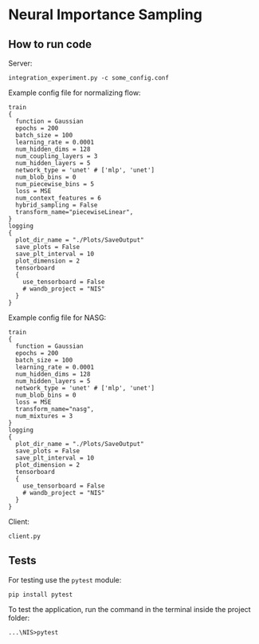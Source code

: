 # Neural Importance Sampling 

## How to run code 
Server:
```
integration_experiment.py -c some_config.conf
```
Example config file for normalizing flow:
```
train
{
  function = Gaussian
  epochs = 200
  batch_size = 100
  learning_rate = 0.0001
  num_hidden_dims = 128
  num_coupling_layers = 3
  num_hidden_layers = 5
  network_type = 'unet' # ['mlp', 'unet']
  num_blob_bins = 0
  num_piecewise_bins = 5
  loss = MSE
  num_context_features = 6
  hybrid_sampling = False
  transform_name="piecewiseLinear",
}
logging
{
  plot_dir_name = "./Plots/SaveOutput"
  save_plots = False
  save_plt_interval = 10
  plot_dimension = 2
  tensorboard
  {
    use_tensorboard = False
    # wandb_project = "NIS"
  }
}
```
Example config file for NASG:
```
train
{
  function = Gaussian
  epochs = 200
  batch_size = 100
  learning_rate = 0.0001
  num_hidden_dims = 128
  num_hidden_layers = 5
  network_type = 'unet' # ['mlp', 'unet']
  num_blob_bins = 0
  loss = MSE
  transform_name="nasg",
  num_mixtures = 3
}
logging
{
  plot_dir_name = "./Plots/SaveOutput"
  save_plots = False
  save_plt_interval = 10
  plot_dimension = 2
  tensorboard
  {
    use_tensorboard = False
    # wandb_project = "NIS"
  }
}
```
Client:
```
client.py
```
## Tests
For testing use the `pytest` module:

`pip install pytest`

To test the application, run the command in the terminal inside the project folder:

`...\NIS>pytest`



